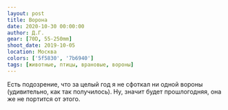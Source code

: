 ```yaml
---
layout: post
title: Ворона
date: 2020-10-30 00:00:00
author: Д.Г.
gear: [70D, 55-250mm]
shoot_date: 2019-10-05
location: Москва
colors: ['5f5830', '7b6940']
tags: [животные, птицы, врановые, вороны]
---
```

Есть подозрение, что за целый год я не сфоткал ни одной вороны (удивительно, как так получилось). Ну, значит будет прошлогодняя, она же не портится от этого.

